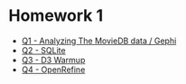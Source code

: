 # **Homework 1**
* [Q1 - Analyzing The MovieDB data / Gephi](https://github.com/Jadams29/Georgia-Tech/tree/master/CSE%206242%20-%20Data%20%26%20Visual%20Analytics/Homework%201/Q1)
* [Q2 - SQLite](https://github.com/Jadams29/Georgia-Tech/tree/master/CSE%206242%20-%20Data%20%26%20Visual%20Analytics/Homework%201/Q2)
* [Q3 - D3 Warmup](https://github.com/Jadams29/Georgia-Tech/tree/master/CSE%206242%20-%20Data%20%26%20Visual%20Analytics/Homework%201/Q3)
* [Q4 - OpenRefine](https://github.com/Jadams29/Georgia-Tech/tree/master/CSE%206242%20-%20Data%20%26%20Visual%20Analytics/Homework%201/Q4)

